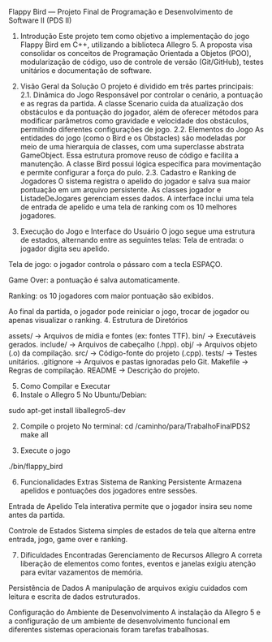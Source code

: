 Flappy Bird — Projeto Final de Programação e Desenvolvimento de Software II (PDS II)
1. Introdução
Este projeto tem como objetivo a implementação do jogo Flappy Bird em C++, utilizando a biblioteca Allegro 5. A proposta visa consolidar os conceitos de Programação Orientada a Objetos (POO), modularização de código, uso de controle de versão (Git/GitHub), testes unitários e documentação de software.

2. Visão Geral da Solução
O projeto é dividido em três partes principais:
2.1. Dinâmica do Jogo
Responsável por controlar o cenário, a pontuação e as regras da partida. A classe Scenario cuida da atualização dos obstáculos e da pontuação do jogador, além de oferecer métodos para modificar parâmetros como gravidade e velocidade dos obstáculos, permitindo diferentes configurações de jogo.
2.2. Elementos do Jogo
As entidades do jogo (como o Bird e os Obstacles) são modeladas por meio de uma hierarquia de classes, com uma superclasse abstrata GameObject. Essa estrutura promove reuso de código e facilita a manutenção. A classe Bird possui lógica específica para movimentação e permite configurar a força do pulo.
2.3. Cadastro e Ranking de Jogadores
O sistema registra o apelido do jogador e salva sua maior pontuação em um arquivo persistente. As classes jogador e ListadeDeJogares  gerenciam esses dados. A interface inclui uma tela de entrada de apelido e uma tela de ranking com os 10 melhores jogadores.

3. Execução do Jogo e Interface do Usuário
O jogo segue uma estrutura de estados, alternando entre as seguintes telas:
Tela de entrada: o jogador digita seu apelido.


Tela de jogo: o jogador controla o pássaro com a tecla ESPAÇO.


Game Over: a pontuação é salva automaticamente.


Ranking: os 10 jogadores com maior pontuação são exibidos.


Ao final da partida, o jogador pode reiniciar o jogo, trocar de jogador ou apenas visualizar o ranking.
4. Estrutura de Diretórios

assets/     → Arquivos de mídia e fontes (ex: fontes TTF).
bin/        → Executáveis gerados.
include/    → Arquivos de cabeçalho (.hpp).
obj/        → Arquivos objeto (.o) da compilação.
src/        → Código-fonte do projeto (.cpp).
tests/      → Testes unitários.
.gitignore  → Arquivos e pastas ignoradas pelo Git.
Makefile    → Regras de compilação.
README      → Descrição do projeto.

5. Como Compilar e Executar
1. Instale o Allegro 5
No Ubuntu/Debian:

sudo apt-get install liballegro5-dev

2. Compile o projeto
No terminal:
cd /caminho/para/TrabalhoFinalPDS2
make all

3. Execute o jogo

./bin/flappy_bird

6. Funcionalidades Extras
 Sistema de Ranking Persistente
 Armazena apelidos e pontuações dos jogadores entre sessões.


 Entrada de Apelido
 Tela interativa permite que o jogador insira seu nome antes da partida.


 Controle de Estados
 Sistema simples de estados de tela que alterna entre entrada, jogo, game over e ranking.

7. Dificuldades Encontradas
 Gerenciamento de Recursos Allegro
 A correta liberação de elementos como fontes, eventos e janelas exigiu atenção para evitar vazamentos de memória.


 Persistência de Dados
 A manipulação de arquivos exigiu cuidados com leitura e escrita de dados estruturados.

Configuração do Ambiente de Desenvolvimento
A instalação da Allegro 5 e a configuração de um ambiente de desenvolvimento funcional em diferentes sistemas operacionais foram tarefas trabalhosas. 
